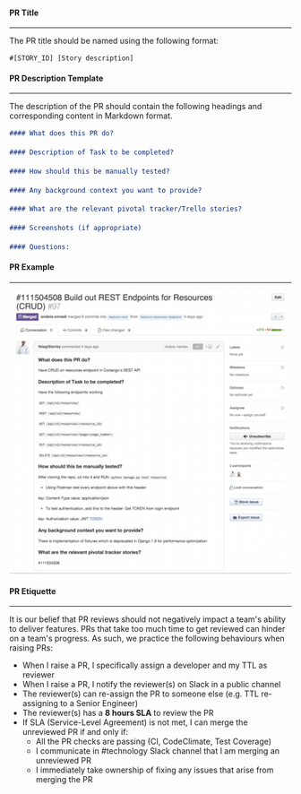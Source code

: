 #### PR Title

---

The PR title should be named using the following format:

```
#[STORY_ID] [Story description]
```

#### PR Description Template

---

The description of the PR should contain the following headings and corresponding content in Markdown format.

```md
#### What does this PR do?

#### Description of Task to be completed?

#### How should this be manually tested?

#### Any background context you want to provide?

#### What are the relevant pivotal tracker/Trello stories?

#### Screenshots (if appropriate)

#### Questions:
```

#### PR Example

---

![](https://github.com/ISTLegal/Engineering-Playbook/raw/main/resource/resource.png)

#### PR Etiquette

---

It is our belief that PR reviews should not negatively impact a team's ability to deliver features.
PRs that take too much time to get reviewed can hinder on a team's progress. As such, we practice the following behaviours when raising PRs:

- When I raise a PR, I specifically assign a developer and my TTL as reviewer
- When I raise a PR, I notify the reviewer(s) on Slack in a public channel
- The reviewer(s) can re-assign the PR to someone else (e.g. TTL re-assigning to a Senior Engineer)
- The reviewer(s) has a **8 hours SLA** to review the PR
- If SLA (Service-Level Agreement) is not met, I can merge the unreviewed PR if and only if:
  - All the PR checks are passing (CI, CodeClimate, Test Coverage)
  - I communicate in #technology Slack channel that I am merging an unreviewed PR
  - I immediately take ownership of fixing any issues that arise from merging the PR
